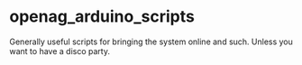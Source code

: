 # openag_arduino_scripts
Generally useful scripts for bringing the system online and such. Unless you want to have a disco party.
